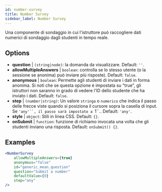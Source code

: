 ```yaml
---
id: number-survey
title: Number Survey
sidebar_label: Number Survey
---
```


Una componente di sondaggio in cui l'istruttore può raccogliere dati numerici di sondaggio dagli studenti in tempo reale.

## Options

* __question__ | `(string|node)`: la domanda da visualizzare. Default: `''`.
* __allowMultipleAnswers__ | `boolean`: controlla se lo stesso utente (o la sessione se anonima) può inviare più risposte). Default: `false`.
* __anonymous__ | `boolean`: Permette agli studenti di inviare i dati in forma anonima. Si noti che se questa opzione è impostata su "true", gli istruttori non saranno in grado di vedere l'ID dello studente che ha inviato i dati. Default: `false`.
* __step__ | `(number|string)`: Un valore `stringa` o `numerico` che indica il passo delle frecce viste quando si posiziona il cursore sopra la casella di input. Se `'any'``, il passo sarà impostato a `1``.. Default: `'any'`.
* __style__ | `object`: Stili in linea CSS. Default: `{}`.
* __onSubmit__ | `function`: funzione di richiamo invocata una volta che gli studenti inviano una risposta. Default: `onSubmit() {}`.


## Examples

```jsx live
<NumberSurvey
    allowMultipleAnswers={true}
    anonymous="false"
    id="generic_mean_question"
    question="Submit a number"
    defaultValue={0}
    step="any"
/>
```

